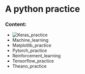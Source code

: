 # A python practice

### Content:
- ![Keras_practice](https://github.com/roguesir/Python-practice/tree/master/keras_practice)
- Machine_learning
- Matplotlib_practice
- Pytorch_practice
- Reinforcement_learning
- Tensorflow_practice
- Theano_practice
